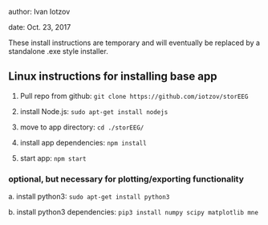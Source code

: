 author: Ivan Iotzov

date: Oct. 23, 2017

These install instructions are temporary and will eventually be replaced by a
standalone .exe style installer.

## Linux instructions for installing base app


1. Pull repo from github: `git clone https://github.com/iotzov/storEEG`

2. install Node.js: `sudo apt-get install nodejs`

3. move to app directory: `cd ./storEEG/`

4. install app dependencies: `npm install`

5. start app: `npm start`

### optional, but necessary for plotting/exporting functionality

a. install python3: `sudo apt-get install python3`

b. install python3 dependencies: `pip3 install numpy scipy matplotlib mne`
